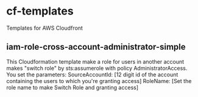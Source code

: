 # cf-templates
Templates for AWS Cloudfront

## iam-role-cross-account-administrator-simple
This Cloudformation template make a role for users in another account makes "switch role" by sts:assumerole with policy AdministratorAccess.
You set the parameters:
SourceAccountId: [12 digit id of the account containing the users to which you're granting access]
RoleName: [Set the role name to make Switch Role and granting access]
